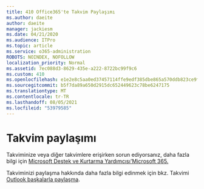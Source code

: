 ```yaml
---
title: 410 Office365'te Takvim Paylaşımı
ms.author: daeite
author: daeite
manager: jackiesm
ms.date: 04/21/2020
ms.audience: ITPro
ms.topic: article
ms.service: o365-administration
ROBOTS: NOINDEX, NOFOLLOW
localization_priority: Normal
ms.assetid: 7ec088d3-8629-435e-a222-8722bc99f9c6
ms.custom: 410
ms.openlocfilehash: e1e2e8c5aa0ed37457114ffe9edf385dbe865a570ddb823ce9f44bd1391d9bd3
ms.sourcegitcommit: b5f7da89a650d2915dc652449623c78be6247175
ms.translationtype: MT
ms.contentlocale: tr-TR
ms.lasthandoff: 08/05/2021
ms.locfileid: "53979585"
---
```

# <a name="calendar-sharing"></a>Takvim paylaşımı

Takviminize veya diğer takvimlere erişirken sorun ediyorsanız, daha fazla bilgi için [Microsoft Destek ve Kurtarma Yardımcısı'Microsoft 365.](https://diagnostics.office.com/)
  
Takviminizi paylaşma hakkında daha fazla bilgi edinmek için bkz. Takvimi [Outlook başkalarla paylaşma](https://support.office.com/article/353ed2c1-3ec5-449d-8c73-6931a0adab88.aspx).
